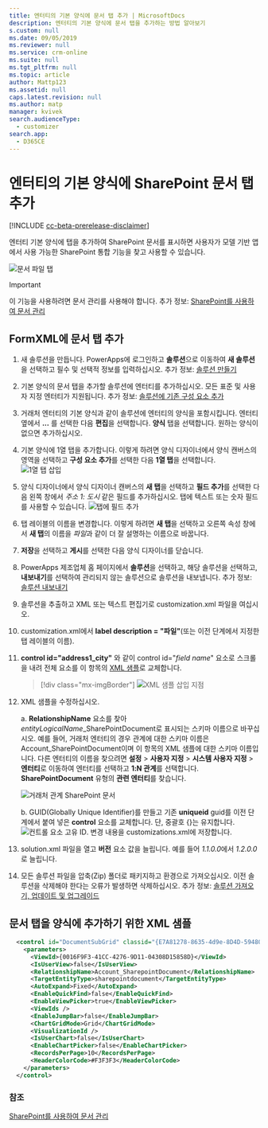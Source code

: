 ```yaml
---
title: 엔터티의 기본 양식에 문서 탭 추가 | MicrosoftDocs
description: 엔터티의 기본 양식에 문서 탭을 추가하는 방법 알아보기
s.custom: null
ms.date: 09/05/2019
ms.reviewer: null
ms.service: crm-online
ms.suite: null
ms.tgt_pltfrm: null
ms.topic: article
author: Mattp123
ms.assetid: null
caps.latest.revision: null
ms.author: matp
manager: kvivek
search.audienceType:
  - customizer
search.app:
  - D365CE
---
```

# <a name="add-the-sharepoint-documents-tab-to-the-main-form-for-an-entity"></a>엔터티의 기본 양식에 SharePoint 문서 탭 추가
[!INCLUDE [cc-beta-prerelease-disclaimer](../../includes/cc-beta-prerelease-disclaimer.md)]

엔터티 기본 양식에 탭을 추가하여 SharePoint 문서를 표시하면 사용자가 모델 기반 앱에서 사용 가능한 SharePoint 통합 기능을 찾고 사용할 수 있습니다. 

![문서 파일 탭](media/document-files-tab.png)

> [!IMPORTANT]
> 이 기능을 사용하려면 문서 관리를 사용해야 합니다. 추가 정보: [SharePoint를 사용하여 문서 관리](/dynamics365/customer-engagement/admin/manage-documents-using-sharepoint)

## <a name="add-the-documents-tab-in-the-formxml"></a>FormXML에 문서 탭 추가 
1.  새 솔루션을 만듭니다. PowerApps에 로그인하고 **솔루션**으로 이동하여 **새 솔루션**을 선택하고 필수 및 선택적 정보를 입력하십시오. 추가 정보: [솔루션 만들기](../common-data-service/create-solution.md)
2. 기본 양식의 문서 탭을 추가할 솔루션에 엔터티를 추가하십시오. 모든 표준 및 사용자 지정 엔터티가 지원됩니다. 추가 정보: [솔루션에 기존 구성 요소 추가](/powerapps/maker/common-data-service/use-solution-explorer#add-an-existing-component-to-a-solution)
3. 거래처 엔터티의 기본 양식과 같이 솔루션에 엔터티의 양식을 포함시킵니다. 엔터티 옆에서 **...** 를 선택한 다음 **편집**을 선택합니다. **양식** 탭을 선택합니다. 원하는 양식이 없으면 추가하십시오.   

4. 기본 양식에 1열 탭을 추가합니다. 이렇게 하려면 양식 디자이너에서 양식 캔버스의 영역을 선택하고 **구성 요소 추가**를 선택한 다음 **1열 탭**을 선택합니다.  
   ![1열 탭 삽입](media/insert-one-column-tab.png)

5. 양식 디자이너에서 양식 디자이너 캔버스의 **새 탭**을 선택하고 **필드 추가**를 선택한 다음 왼쪽 창에서 *주소 1: 도시* 같은 필드를 추가하십시오. 탭에 텍스트 또는 숫자 필드를 사용할 수 있습니다. ![탭에 필드 추가](media/add-field-to-tab.png)
6. 탭 레이블의 이름을 변경합니다. 이렇게 하려면 **새 탭**을 선택하고 오른쪽 속성 창에서 **새 탭**의 이름을 *파일*과 같이 더 잘 설명하는 이름으로 바꿉니다.
7. **저장**을 선택하고 **게시**를 선택한 다음 양식 디자이너를 닫습니다. 
8. PowerApps 제조업체 홈 페이지에서 **솔루션**을 선택하고, 해당 솔루션을 선택하고, **내보내기**를 선택하여 관리되지 않는 솔루션으로 솔루션을 내보냅니다. 추가 정보: [솔루션 내보내기](../common-data-service/import-update-export-solutions.md#export-solutions) 
9. 솔루션을 추출하고 XML 또는 텍스트 편집기로 customization.xml 파일을 여십시오. 
10. customization.xml에서 **label description = "파일"**(또는 이전 단계에서 지정한 탭 레이블의 이름).
11. **control id="address1_city"** 와 같이 control id="*field name*" 요소로 스크롤을 내려 전체 요소를 이 항목의 [XML 샘플](#xml-sample-for-adding-the-documents-tab-to-a-form)로 교체합니다. 

    > [!div class="mx-imgBorder"] 
    > ![](media/form-xml.png "XML 샘플 삽입 지점")

12. XML 샘플을 수정하십시오. 
    
     a. **RelationshipName** 요소를 찾아 *entityLogicalName*_SharePointDocument로 표시되는 스키마 이름으로 바꾸십시오. 예를 들어, 거래처 엔터티의 경우 관계에 대한 스키마 이름은 Account_SharePointDocument이며 이 항목의 XML 샘플에 대한 스키마 이름입니다. 다른 엔터티의 이름을 찾으려면 **설정** > **사용자 지정** > **시스템 사용자 지정** > **엔터티**로 이동하여 엔터티를 선택하고 **1:N 관계**를 선택합니다. **SharePointDocument** 유형의 **관련 엔터티**를 찾습니다. 

      ![거래처 관계 SharePoint 문서](media/account-sharepointdocument.png)

     b. GUID(Globally Unique Identifier)를 만들고 기존 **uniqueid** guid를 이전 단계에서 붙여 넣은 **control** 요소를 교체합니다. 단, 중괄호 {}는 유지합니다.  
       ![컨트롤 요소 고유 ID](media/control-unique-id.png). 변경 내용을 customizations.xml에 저장합니다. 
13. solution.xml 파일을 열고 **버전** 요소 값을 늘립니다. 예를 들어 *1.1.0.0*에서 *1.2.0.0*로 늘립니다. 
14. 모든 솔루션 파일을 압축(Zip) 폴더로 패키지하고 환경으로 가져오십시오. 이전 솔루션을 삭제해야 한다는 오류가 발생하면 삭제하십시오. 추가 정보: [솔루션 가져오기, 업데이트 및 업그레이드](../common-data-service/import-update-export-solutions.md) 

## <a name="xml-sample-for-adding-the-documents-tab-to-a-form"></a>문서 탭을 양식에 추가하기 위한 XML 샘플
```xml
  <control id="DocumentSubGrid" classid="{E7A81278-8635-4d9e-8D4D-59480B391C5B}" indicationOfSubgrid="true" uniqueid="{9cd66b5c-8b7a-6433-c5a5-46a7245dd534}"> 
    <parameters> 
      <ViewId>{0016F9F3-41CC-4276-9D11-04308D15858D}</ViewId> 
      <IsUserView>false</IsUserView>         
      <RelationshipName>Account_SharepointDocument</RelationshipName>
      <TargetEntityType>sharepointdocument</TargetEntityType> 
      <AutoExpand>Fixed</AutoExpand> 
      <EnableQuickFind>false</EnableQuickFind> 
      <EnableViewPicker>true</EnableViewPicker> 
      <ViewIds /> 
      <EnableJumpBar>false</EnableJumpBar> 
      <ChartGridMode>Grid</ChartGridMode> 
      <VisualizationId /> 
      <IsUserChart>false</IsUserChart> 
      <EnableChartPicker>false</EnableChartPicker> 
      <RecordsPerPage>10</RecordsPerPage> 
      <HeaderColorCode>#F3F3F3</HeaderColorCode> 
    </parameters> 
  </control> 
```

### <a name="see-also"></a>참조
[SharePoint를 사용하여 문서 관리](/dynamics365/customer-engagement/admin/manage-documents-using-sharepoint)